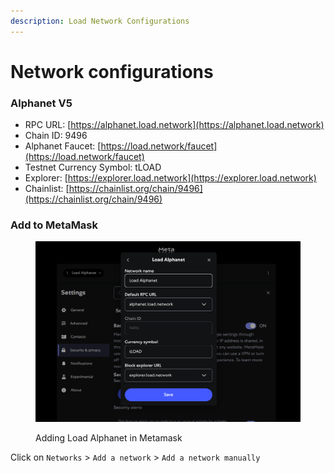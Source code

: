 ```yaml
---
description: Load Network Configurations
---
```


# Network configurations

### Alphanet V5

* RPC URL:  [https://alphanet.load.network](https://alphanet.load.network)
* Chain ID:  9496
* Alphanet Faucet: [https://load.network/faucet](https://load.network/faucet)
* Testnet Currency Symbol: tLOAD
* Explorer: [https://explorer.load.network](https://explorer.load.network)
* Chainlist: [https://chainlist.org/chain/9496](https://chainlist.org/chain/9496)

### Add to MetaMask

<figure><img src="../.gitbook/assets/image (33).png" alt=""><figcaption><p>Adding Load Alphanet in Metamask</p></figcaption></figure>

Click on `Networks` > `Add a network` > `Add a network manually`
